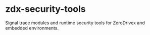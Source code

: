# zdx-security-tools
Signal trace modules and runtime security tools for ZeroDrivex and embedded environments.
